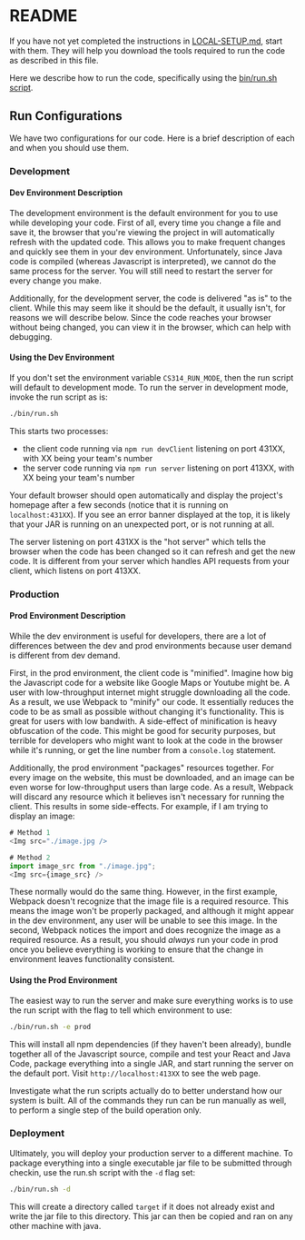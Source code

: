 # README

If you have not yet completed the instructions in [LOCAL-SETUP.md](./LOCAL-SETUP.md), start with them. They will help you download the tools required
to run the code as described in this file.

Here we describe how to run the code, specifically using the [bin/run.sh script](./bin/run.sh).

## Run Configurations

We have two configurations for our code. Here is a brief description of each and when you should use them.

### Development

#### Dev Environment Description

The development environment is the default environment for you to use while
developing your code. First of all, every time you change a file and save it,
the browser that you're viewing the project in will automatically refresh with
the updated code. This allows you to make frequent changes and quickly see them
in your dev environment. Unfortunately, since Java code is compiled (whereas Javascript
is interpreted), we cannot do the same process for the server. You will still need
to restart the server for every change you make.

Additionally, for the development server, the code is delivered "as is" to the client. While
this may seem like it should be the default, it usually isn't, for reasons we will describe below.
Since the code reaches your browser without being changed, you can view it in the browser, which
can help with debugging.

#### Using the Dev Environment

If you don't set the environment variable `CS314_RUN_MODE`, then the run script will default to development mode. To run the 
server in development mode, invoke the run script as is:

```bash
./bin/run.sh
```

This starts two processes:
* the client code running via `npm run devClient` listening on port 431XX, with XX being your team's number
* the server code running via `npm run server` listening on port 413XX, with XX being your team's number 

Your default browser should open automatically and display the project's
homepage after a few seconds (notice that it is running on `localhost:431XX`).
If you see an error banner displayed at the top, it is likely that your JAR is
running on an unexpected port, or is not running at all.

The server listening on port 431XX is the "hot server" which tells the browser
when the code has been changed so it can refresh and get the new code. It
is different from your server which handles API requests from your client,
which listens on port 413XX.

### Production

#### Prod Environment Description

While the dev environment is useful for developers, there are a lot of differences between
the dev and prod environments because user demand is different from dev demand.

First, in the prod environment, the client code is "minified". Imagine how big the Javascript
code for a website like Google Maps or Youtube might be. A user with low-throughput internet
might struggle downloading all the code. As a result, we use Webpack to "minify" our code. It
essentially reduces the code to be as small as possible without changing it's functionality.
This is great for users with low bandwith. A side-effect of minification is heavy obfuscation
of the code. This might be good for security purposes, but terrible for developers who might
want to look at the code in the browser while it's running, or get the line number from a
`console.log` statement.

Additionally, the prod environment "packages" resources together. For every image on the
website, this must be downloaded, and an image can be even worse for low-throughput users
than large code. As a result, Webpack will discard any resource which it believes isn't
necessary for running the client. This results in some side-effects. For example, if I am
trying to display an image:

```js
# Method 1
<Img src="./image.jpg />

# Method 2
import image_src from "./image.jpg";
<Img src={image_src} />
```

These normally would do the same thing. However, in the first example, Webpack doesn't
recognize that the image file is a required resource. This means the image won't be
properly packaged, and although it might appear in the dev environment, any user will
be unable to see this image. In the second, Webpack notices the import and does recognize 
the image as a required resource. As a result, you should *always* run your code in prod
once you believe everything is working to ensure that the change in environment leaves
functionality consistent.

#### Using the Prod Environment

The easiest way to run the server and make sure everything works is to use the
run script with the flag to tell which environment to use:

```bash
./bin/run.sh -e prod
```

This will install all npm dependencies (if they haven't been already), bundle
together all of the Javascript source, compile and test your React and Java Code, package
everything into a single JAR, and start running the server on the default port. Visit `http://localhost:413XX` 
to see the web page.

Investigate what the run scripts actually do to better understand how our system
is built. All of the commands they run can be run manually as well, to perform a
single step of the build operation only.

### Deployment

Ultimately, you will deploy your production server to a different machine. To
package everything into a single executable jar file to be submitted through
checkin, use the run.sh script with the `-d` flag set:

```bash
./bin/run.sh -d
```

This will create a directory called `target` if it does not already exist and
write the jar file to this directory. This jar can then be copied and ran on 
any other machine with java.
